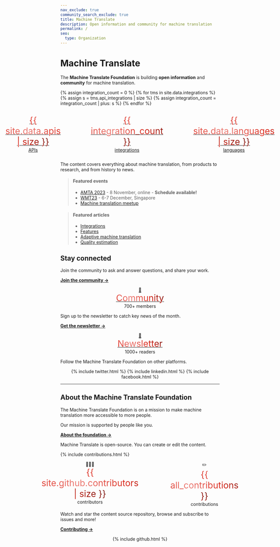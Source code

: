 ```yaml
---
nav_exclude: true
community_search_exclude: true
title: Machine Translate
description: Open information and community for machine translation
permalink: /
seo:
  type: Organization
---
```


# Machine Translate

The **Machine Translate Foundation** is building **open information** and **community** for machine translation.

{% assign integration_count = 0 %}
{% for tms in site.data.integrations %}
  {% assign s = tms.api_integrations | size %}
  {% assign integration_count = integration_count | plus: s %}
{% endfor %}

<style>
  .big {
    font-size: 2em;
    background: -webkit-linear-gradient(45deg, #DA291C, #ed7f78, #DA291C, #71150f);
    -webkit-background-clip: text;
    -webkit-text-fill-color: transparent;
  }
</style>

<div style="display: flex; justify-content: center; gap: 20%; padding: 1em;">
  <div>
    <center>
      <a href="/apis">
        <span class="big">{{ site.data.apis | size }}</span><br/>
        APIs
      </a>
    </center>
  </div>
  <div>
    <center>
      <a href="/integrations">
        <span class="big">{{ integration_count }}</span><br/>
        integrations
      </a>
    </center>
  </div>
  <div>
    <center>
      <a href="/languages">
        <span class="big">{{ site.data.languages | size }}</span><br/>
        languages
      </a>
    </center>
  </div>
</div>

The content covers everything about machine translation, from products to research, and from history to news.

> #### Featured events
> - [AMTA 2023](/amta2023) - 8 November, online - **Schedule available!**
> - [WMT23](/wmt23) - 6-7 December, Singapore
> - [Machine translation meetup](/meetup)

> #### Featured articles
> - [Integrations](/integrations/integrations.md)
> - [Features](/products-and-applications/features.md)
> - [Adaptive machine translation](/customisation/adaptive.md)
> - [Quality estimation](/quality/quality-estimation.md)


## Stay connected

Join the community to ask and answer questions, and share your work.

[**Join the community →**](/community.md)

<div style="display: flex; justify-content: center; gap: 20%;">
  <div>
    <center>
      <a href="/community">
        👥<br/>
        <span class="big">Community</span>
      </a>
      <br/>
      <span class="hint">700+ members</span>
    </center>
  </div>
</div>

Sign up to the newsletter to catch key news of the month.

[**Get the newsletter →**](/newsletter.md)

<div>
  <div>
    <center>
      <a href="/newsletter">
        📧<br/>
        <span class="big">Newsletter</span>
      </a>
      <br/>
      <span class="hint">1000+ readers</span>
    </center>
  </div>
</div>

Follow the Machine Translate Foundation on other platforms.

<center>
  <div class="social-links">
    {% include twitter.html %}
    {% include linkedin.html %}
    {% include facebook.html %}
  </div>
</center>


---


## About the Machine Translate Foundation

The Machine Translate Foundation is on a mission to make machine translation more accessible to more people.

Our mission is supported by people like you.

[**About the foundation →**](/about.md)

Machine Translate is open-source.
You can create or edit the content.

{% include contributions.html %}

<div style="display: flex; justify-content: center; gap: 20%;">
  <div>
    <center>
      👩🏻‍💻<br/>
      <span class="big">{{ site.github.contributors | size }}</span><br/>
      contributors
    </center>
  </div>
  <div>
    <center>
      ✏️<br/>
      <span class="big">{{ all_contributions }}</span><br/>
      contributions
    </center>
  </div>
</div>

Watch and star the content source repository, browse and subscribe to issues and more!

[**Contributing →**](/contributing/contributing.md)

<center>
  <div class="social-links">
    {% include github.html %}
  </div>
</center>
